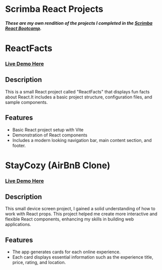 # Scrimba React Projects

##### These are my own rendition of the projects I completed in the [Scrimba React Bootcamp](https://scrimba.com/learn/learnreact).

# ReactFacts

### [Live Demo Here](https://roaring-paletas-09eb19.netlify.app/)

## Description

This is a small React project called "ReactFacts" that displays fun facts about React.It includes a basic project structure, configuration files, and sample components.

## Features

- Basic React project setup with Vite
- Demonstration of React components
- Includes a modern looking navigation bar, main content section, and footer.

# StayCozy (AirBnB Clone)

### [Live Demo Here](#)

## Description

This small device screen project, I gained a solid understanding of how to work with React props. This project helped me create more interactive and flexible React components, enhancing my skills in building web applications.

## Features

- The app generates cards for each online experience.
- Each card displays essential information such as the experience title, price, rating, and location.
